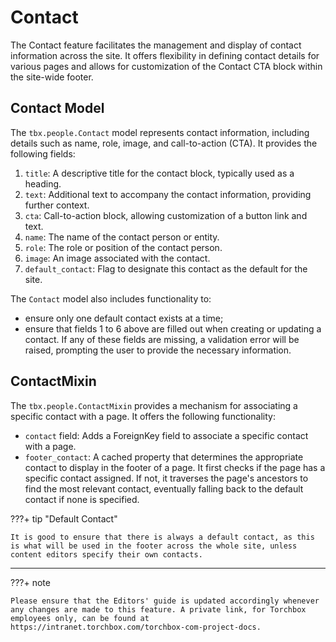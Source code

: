 # Contact

The Contact feature facilitates the management and display of contact information across the site. It offers flexibility in defining contact details for various pages and allows for customization of the Contact CTA block within the site-wide footer.

## Contact Model

The `tbx.people.Contact` model represents contact information, including details such as name, role, image, and call-to-action (CTA). It provides the following fields:

1. `title`: A descriptive title for the contact block, typically used as a heading.
2. `text`: Additional text to accompany the contact information, providing further context.
3. `cta`: Call-to-action block, allowing customization of a button link and text.
4. `name`: The name of the contact person or entity.
5. `role`: The role or position of the contact person.
6. `image`: An image associated with the contact.
7. `default_contact`: Flag to designate this contact as the default for the site.

The `Contact` model also includes functionality to:

- ensure only one default contact exists at a time;
- ensure that fields 1 to 6 above are filled out when creating or updating a contact. If any of these fields are missing, a validation error will be raised, prompting the user to provide the necessary information.

## ContactMixin

The `tbx.people.ContactMixin` provides a mechanism for associating a specific contact with a page. It offers the following functionality:

- `contact` field: Adds a ForeignKey field to associate a specific contact with a page.
- `footer_contact`: A cached property that determines the appropriate contact to display in the footer of a page. It first checks if the page has a specific contact assigned. If not, it traverses the page's ancestors to find the most relevant contact, eventually falling back to the default contact if none is specified.

???+ tip "Default Contact"

    It is good to ensure that there is always a default contact, as this is what will be used in the footer across the whole site, unless content editors specify their own contacts.

---

???+ note

    Please ensure that the Editors' guide is updated accordingly whenever any changes are made to this feature. A private link, for Torchbox employees only, can be found at https://intranet.torchbox.com/torchbox-com-project-docs.
